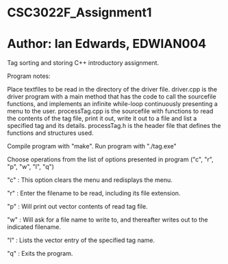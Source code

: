 # CSC3022F_Assignment1
# Author: Ian Edwards, EDWIAN004
Tag sorting and storing C++ introductory assignment.

Program notes:

Place textfiles to be read in the directory of the driver file.
driver.cpp is the driver program with a main method that has the code to call the sourcefile functions, and implements an infinite while-loop continuously presenting a menu to the user.
processTag.cpp is the sourcefile with functions to read the contents of the tag file, print it out, write it out to a file and list a specified tag and its details.
processTag.h is the header file that defines the functions and structures used.

Compile program with "make". Run program with "./tag.exe"

Choose operations from the list of options presented in program ("c", "r", "p", "w", "l", "q")

"c" : This option clears the menu and redisplays the menu.

"r" : Enter the filename to be read, including its file extension.

"p" : Will print out vector contents of read tag file.

"w" : Will ask for a file name to write to, and thereafter writes out to the indicated filename.

"l" : Lists the vector entry of the specified tag name.

"q" : Exits the program.



